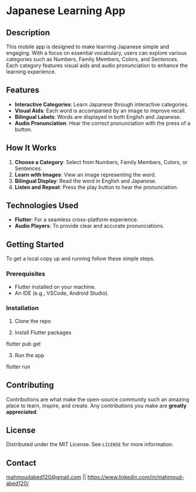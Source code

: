 # Japanese Learning App

## Description
This mobile app is designed to make learning Japanese simple and engaging. With a focus on essential vocabulary, users can explore various categories such as Numbers, Family Members, Colors, and Sentences. Each category features visual aids and audio pronunciation to enhance the learning experience.

## Features
- **Interactive Categories**: Learn Japanese through interactive categories.
- **Visual Aids**: Each word is accompanied by an image to improve recall.
- **Bilingual Labels**: Words are displayed in both English and Japanese.
- **Audio Pronunciation**: Hear the correct pronunciation with the press of a button.

## How It Works
1. **Choose a Category**: Select from Numbers, Family Members, Colors, or Sentences.
2. **Learn with Images**: View an image representing the word.
3. **Bilingual Display**: Read the word in English and Japanese.
4. **Listen and Repeat**: Press the play button to hear the pronunciation.

## Technologies Used
- **Flutter**: For a seamless cross-platform experience.
- **Audio Players**: To provide clear and accurate pronunciations.

## Getting Started
To get a local copy up and running follow these simple steps.

### Prerequisites
- Flutter installed on your machine.
- An IDE (e.g., VSCode, Android Studio).

### Installation
1. Clone the repo

2. Install Flutter packages

flutter pub get

3. Run the app

flutter run


## Contributing
Contributions are what make the open-source community such an amazing place to learn, inspire, and create. Any contributions you make are **greatly appreciated**.

## License
Distributed under the MIT License. See `LICENSE` for more information.

## Contact
mahmoudabed120@gmail.com || https://www.linkedin.com/in/mahmoud-abed120/



